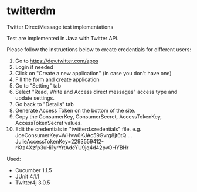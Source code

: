 twitterdm
=========

Twitter DirectMessage test implementations

Test are implemented in Java with Twitter API.

Please follow the instructions below to create credentials for different users:
  1. Go to https://dev.twitter.com/apps
  2. Login if needed
  3. Click on "Create a new application" (in case you don't have one)
  4. Fill the form and create application
  5. Go to "Setting" tab
  6. Select "Read, Write and Access direct messages" access type and update settings.
  7. Go back to "Details" tab
  8. Generate Access Token on the bottom of the site.
  9. Copy the ConsumerKey, ConsumerSecret, AccessTokenKey, AccessTokenSecret values.
  10. Edit the credentials in "twitterd.credentials" file.
      e.g. JoeConsumerKey=WHvw6KJAc59Gvrg8jt6tQ
           ...
           JulieAccessTokenKey=2293559412-rKta4Xzfp3uHi1yrYrtAdeYU9jq4d42pvOHYBHr

Used:
  - Cucumber 1.1.5
  - JUnit 4.1.1
  - Twitter4j 3.0.5
